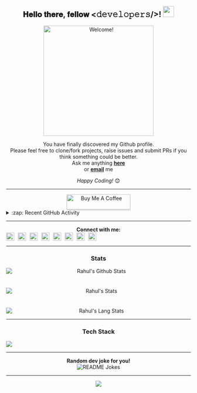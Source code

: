<div align="center">
<h2> 𝐇𝐞𝐥𝐥𝐨 𝐭𝐡𝐞𝐫𝐞, 𝐟𝐞𝐥𝐥𝐨𝐰 <𝚍𝚎𝚟𝚎𝚕𝚘𝚙𝚎𝚛𝚜/>! <img src="https://github.com/rahulps1000/rahulps1000/blob/main/Hi.gif" height="30px"></h2>
</div>

<div align="center" width="50">

<img src="https://raw.githubusercontent.com/rahulps1000/rahulps1000/main/welcome.gif" alt="Welcome!" width="300"/>

</div>

<div align="center">

You have finally discovered my Github profile. <br>
Please feel free to clone/fork projects, raise issues and submit PRs if you think something could be better. <br>
Ask me anything <a href="https://github.com/rahulps1000/rahulps1000/issues/new"><b>here</b></a><br>
or <a href="mailto:rahulps1000@gmail.com"><b>email</b></a> me

<i>Happy Coding!</i> 😊
</div>
<hr />
<div align="center">
<a href="https://www.buymeacoffee.com/rahulps1000" target="_blank"><img src="https://www.buymeacoffee.com/assets/img/custom_images/orange_img.png" alt="Buy Me A Coffee" style="height: 41px !important;width: 174px !important;box-shadow: 0px 3px 2px 0px rgba(190, 190, 190, 0.5) !important;-webkit-box-shadow: 0px 3px 2px 0px rgba(190, 190, 190, 0.5) !important;" ></a>
</div>

<details>
  <summary>:zap: Recent GitHub Activity</summary>
  
<!--START_SECTION:activity-->
1. ❌ Closed PR [#274](https://github.com/CodeXBotz/File-Sharing-Bot/pull/274) in [CodeXBotz/File-Sharing-Bot](https://github.com/CodeXBotz/File-Sharing-Bot)
2. ❌ Closed PR [#273](https://github.com/CodeXBotz/File-Sharing-Bot/pull/273) in [CodeXBotz/File-Sharing-Bot](https://github.com/CodeXBotz/File-Sharing-Bot)
3. ❌ Closed PR [#272](https://github.com/CodeXBotz/File-Sharing-Bot/pull/272) in [CodeXBotz/File-Sharing-Bot](https://github.com/CodeXBotz/File-Sharing-Bot)
4. ❌ Closed PR [#271](https://github.com/CodeXBotz/File-Sharing-Bot/pull/271) in [CodeXBotz/File-Sharing-Bot](https://github.com/CodeXBotz/File-Sharing-Bot)
5. ❌ Closed PR [#270](https://github.com/CodeXBotz/File-Sharing-Bot/pull/270) in [CodeXBotz/File-Sharing-Bot](https://github.com/CodeXBotz/File-Sharing-Bot)
<!--END_SECTION:activity-->
</details>
<hr />
<div align="center">
<b>Connect with me:</b>
<div style="display:flex !important;gap:10px !important;">
<a href=https://www.instagram.com/_u.n__k.n.o.w.n_><img align="center" alt="Instagram" title="Instagram" width="22px" src="https://rahulps1000.github.io/CDN/social-media/instagram.png" /></a>
<a href=https://telegram.dog/MrUnknownProgrammer><img align="center" alt="Telegram" title="Telegram" width="22px" src="https://rahulps1000.github.io/CDN/social-media/telegram.png" /></a>
<a href=https://cssbattle.dev/player/rahulps><img align="center" alt="CSSBattle" title="CSS Battle" width="22px" src="https://rahulps1000.github.io/CDN/social-media/css_battle.png" /></a>
<a href=https://youtube.com/Instasolutions><img align="center" alt="YouTube" title="Youtube" width="22px" src="https://rahulps1000.github.io/CDN/social-media/youtube.png" /></a>
<a href=https://twitter.com/mr_anonhacker><img align="center" alt="X (formerly Twitter)" width="22px" src="https://rahulps1000.github.io/CDN/social-media/twitter.png" /></a>
<a href=https://www.linkedin.com/in/rahulps1000><img align="center" alt="LinkedIn" title="LinkedIn" width="22px" src="https://rahulps1000.github.io/CDN/social-media/linkedin.png" /></a>
<a href=https://www.facebook.com/rahulps1000><img align="center" alt="Facebook" title="Facebook" width="22px" src="https://rahulps1000.github.io/CDN/social-media/facebook.png" /></a>
<a href=https://dev.to/rahulps1000><img align="center" alt="Dev.to" title="Dev.to" width="22px" src="https://rahulps1000.github.io/CDN/social-media/dev_to.png" /></a>
</div>
</div>
 
<hr />
<div align="center" width="100%">
  <h3>Stats</h3>
  <div style="display:grid !important;gap:10px !important;">
<img align="center" src="https://github-readme-stats.vercel.app/api?username=rahulps1000&include_all_commits=true&count_private=true&show_icons=true&line_height=20&title_color=7A7ADB&icon_color=2234AE&text_color=D3D3D3&bg_color=0,000000,130F40" alt="Rahul's Github Stats">
<br />
<img align="center" src="https://github-readme-streak-stats.herokuapp.com/?user=rahulps1000&theme=algolia&hide_border=false" alt="Rahul's Stats">
<br />
<img align="center" src="https://github-readme-stats.vercel.app/api/top-langs/?username=rahulps1000&layout=compact&theme=algolia" alt="Rahul's Lang Stats">
</div>
</div>

---

<div align="center">
<h3>Tech Stack</h3>
<div style="display:grid;grid-template-colums:auto">
  <img src="https://skillicons.dev/icons?i=py,js,html,css,react,angular,cs,dotnet,flutter,github,nextjs,regex,mysql,mongodb,postgres,php,powershell,visualstudio,heroku,ps,ai,pr,ae,blender" />
</div>

---

<b>Random dev joke for you!</b><br>
<img align="center" src="https://readme-jokes.vercel.app/api" alt="README Jokes">

---

![](https://komarev.com/ghpvc/?username=rahulps1000&color=blueviolet&style=flat)

</div>

[telegram]: http://telegram.dog/MrUnknownProgrammer
[twitter]: https://twitter.com/mr_anonhacker
[youtube]: https://youtube.com/Instasolutions
[instagram]: https://www.instagram.com/_u.n__k.n.o.w.n_
[linkedin]: https://www.linkedin.com/in/rahulps1000
[facebook]: https://www.facebook.com/rahulps1000
[devs]: https://dev.to/rahulps1000
